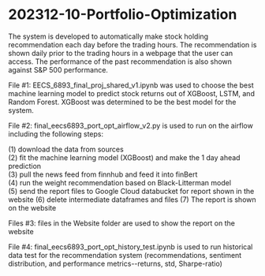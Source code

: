 # 202312-10-Portfolio-Optimization
The system is developed to automatically make stock holding recommendation each day before the trading hours. 
The recommendation is shown daily prior to the trading hours in a webpage that the user can access. 
The performance of the past recommendation is also shown against S&P 500 performance.

File #1:
EECS_6893_final_proj_shared_v1.ipynb was used to choose the best machine learning model to predict stock returns out of XGBoost, LSTM, and Random Forest. XGBoost was determined to be the best model for the system.

File #2:
final_eecs6893_port_opt_airflow_v2.py is used to run on the airflow including the following steps:

(1)  download the data from sources   
(2)  fit the machine learning model (XGBoost) and make the 1 day ahead prediction   
(3)  pull the news feed from finnhub and feed it into finBert   
(4)  run the weight recommendation based on Black-Litterman model   
(5)  send the report files to Google Cloud databucket for report shown in the website
(6)  delete intermediate dataframes and files
(7)  The report is shown on the website   

Files #3: files in the Website folder are used to show the report on the website

File #4: final_eecs6893_port_opt_history_test.ipynb is used to run historical data test for the recommendation system (recommendations, sentiment distribution, and performance metrics--returns, std, Sharpe-ratio)
